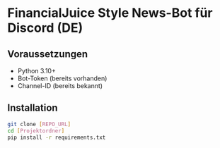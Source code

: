 # FinancialJuice Style News-Bot für Discord (DE)

## Voraussetzungen
- Python 3.10+
- Bot-Token (bereits vorhanden)
- Channel-ID (bereits bekannt)

## Installation

```bash
git clone [REPO_URL]
cd [Projektordner]
pip install -r requirements.txt
